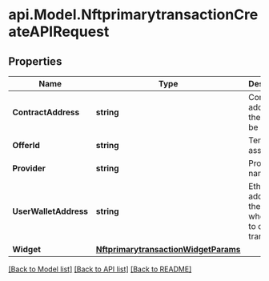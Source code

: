 # api.Model.NftprimarytransactionCreateAPIRequest

## Properties

Name | Type | Description | Notes
------------ | ------------- | ------------- | -------------
**ContractAddress** | **string** | Contract address of the asset to be created | [optional] 
**OfferId** | **string** | Temporary asset id | [optional] 
**Provider** | **string** | Provider name | [optional] 
**UserWalletAddress** | **string** | Ethereum address of the user who wants to create transaction | [optional] 
**Widget** | [**NftprimarytransactionWidgetParams**](NftprimarytransactionWidgetParams.md) |  | [optional] 

[[Back to Model list]](../README.md#documentation-for-models) [[Back to API list]](../README.md#documentation-for-api-endpoints) [[Back to README]](../README.md)

